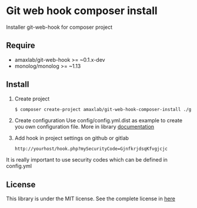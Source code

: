 Git web hook composer install
===

Installer git-web-hook for composer project 

Require
-------

- amaxlab/git-web-hook >= ~0.1.x-dev
- monolog/monolog >= ~1.13

Install
-------
1. Create project
    ``` bash
    $ composer create-project amaxlab/git-web-hook-composer-install ./git-web-hook --prefer-dist --stability="dev"
    ```

2. Create configuration
    Use config/config.yml.dist as example to create you own configuration file. More in library [documentation](https://github.com/amaxlab/git-web-hook)

3. Add hook in project settings on github or gitlab
    ```
    http://yourhost/hook.php?mySecurityCode=GjnfkrjdsqKfvgjcjc
    ```
It is really important to use security codes which can be defined in config.yml

License
--------
This library is under the MIT license. See the complete license in [here](https://github.com/amaxlab/git-web-hook/blob/master/LICENSE)
